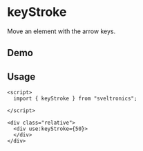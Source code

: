 # keyStroke

Move an element with the arrow keys.

## Demo

<KeyStroke />

## Usage

```svelte
<script>
  import { keyStroke } from "sveltronics";

</script>

<div class="relative">
  <div use:keyStroke={50}>
  </div>
</div>
```